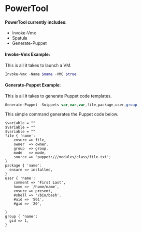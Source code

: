 # PowerTool

#### PowerTool currently includes:
- Invoke-Vmx
- Spatula
- Generate-Puppet

#### Invoke-Vmx Example:
This is all it takes to launch a VM.</br>
```powershell
Invoke-Vmx -Name $name -VMC $true 
```

#### Generate-Puppet Example:
This is all it takes to generate Puppet code templates.</br>
```powershell
Generate-Puppet -Snippets var,var,var,file,package,user,group 
```
This simple command generates the Puppet code below.
```puppet
$variable = ""
$variable = ""
$variable = ""
file { 'name':
    ensure => file,
    owner  => owner,
    group  => group,
    mode   => mode,
    source => 'puppet:///modules/class/file.txt';
}
package { 'name':
  ensure => installed,
}
user { 'name':
    comment => 'First Last',
    home => '/home/name',
    ensure => present,
    #shell => '/bin/bash',
    #uid => '501',
    #gid => '20',
    
}
group { 'name':
  gid => 1,
}
```
